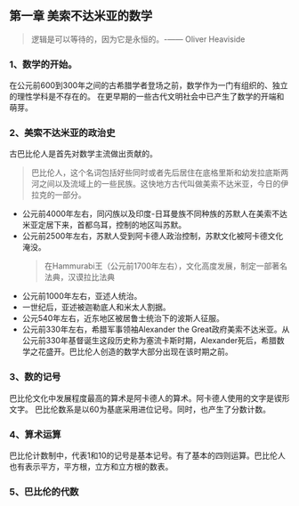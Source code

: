 ## 第一章 美索不达米亚的数学

> 逻辑是可以等待的，因为它是永恒的。-—— Oliver Heaviside

### 1、数学的开始。

在公元前600到300年之间的古希腊学者登场之前，数学作为一门有组织的、独立的理性学科是不存在的。
在更早期的一些古代文明社会中已产生了数学的开端和萌芽。

### 2、美索不达米亚的政治史

古巴比伦人是首先对数学主流做出贡献的。

> 巴比伦人，这个名词包括好些同时或者先后居住在底格里斯和幼发拉底斯两河之间以及流域上的一些民族。这快地方古代叫做美索不达米亚，今日的伊拉克的一部分。

* 公元前4000年左右，同闪族以及印度-日耳曼族不同种族的苏默人在美索不达米亚定居下来，首都乌耳，控制的地区叫苏默。
* 公元前2500年左右，苏默人受到阿卡德人政治控制，苏默文化被阿卡德文化淹没。
  > 在Hammurabi王（公元前1700年左右），文化高度发展，制定一部著名法典，汉谟拉比法典
* 公元前1000年左右，亚述人统治。
* 一世纪后，亚述被迦勒底人和米太人割据。
* 公元540年左右，近东地区被居鲁士统治下的波斯人征服。
* 公元前330年左右，希腊军事领袖Alexander the Great政府美索不达米亚。从公元前330年基督诞生这段历史称为塞流卡斯时期，Alexander死后，希腊数学之花盛开。巴比伦人创造的数学大部分出现在该时期之前。

### 3、数的记号

巴比伦文化中发展程度最高的算术是阿卡德人的算术。阿卡德人使用的文字是锲形文字。
巴比伦数系是以60为基底采用进位记号。同时，也产生了分数计数。

### 4、算术运算

巴比伦计数制中，代表1和10的记号是基本记号。有了基本的四则运算。巴比伦人也有表示平方，平方根，立方和立方根的数表。

### 5、巴比伦的代数

